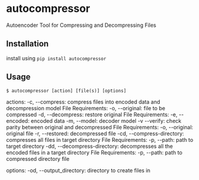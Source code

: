 # autocompressor
Autoencoder Tool for Compressing and Decompressing Files

## Installation

install using `pip install autocompressor`

## Usage

```
$ autocompressor [action] [file(s)] [options]
```
actions: 
  -c, --compress: compress files into encoded data and decompression model
      File Requirements:
        -o, --original: file to be compressed
  -d, --decompress: restore original
      File Requirements: 
        -e, --encoded: encoded data
        -m, --model: decoder model
  -v --verify: check parity between original and decompressed 
      File Requirements: 
        -o, --original: original file
        -r, --restored: decompressed file
  -cd, --compress-directory: compresses all files in target directory
      File Requirements:
         -p, --path: path to target directory
  -dd, --decompress-directory: decompresses all the encoded files in a target directory
      File Requirements:
        -p, --path: path to compressed directory file
  
 options:
    -od, --output_directory: directory to create files in 
